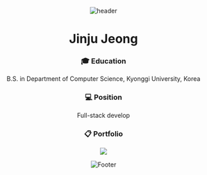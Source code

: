 <div align="center">

![header](https://capsule-render.vercel.app/api?type=waving&color=gradient&customColorList=22&height=150&section=header)

<h1>Jinju Jeong</h1>
<h3>🎓 Education</h3>
<p>B.S. in Department of Computer Science, Kyonggi University, Korea
<h3>💻 Position</h3>
<p>Full-stack develop
<h3>📋 Portfolio</h3>
<p><a href="https://brave-anemone-be5.notion.site/JINJU-JEONG-6de16651029048219068564ab2cdeaaa?pvs=4"><img src="https://img.shields.io/badge/Notion-000000?style=for-the-badge&logo=Notion&logoColor=white"></a>
                                                                                                           
![Footer](https://capsule-render.vercel.app/api?type=waving&color=gradient&customColorList=22&height=150&section=footer)
</div>



<!--
**Ness731/Ness731** is a ✨ _special_ ✨ repository because its `README.md` (this file) appears on your GitHub profile.

Here are some ideas to get you started:

- 🔭 I’m currently working on ...
- 🌱 I’m currently learning ...
- 👯 I’m looking to collaborate on ...
- 🤔 I’m looking for help with ...
- 💬 Ask me about ...
- 📫 How to reach me: ...
- 😄 Pronouns: ...
- ⚡ Fun fact: ...
-->

